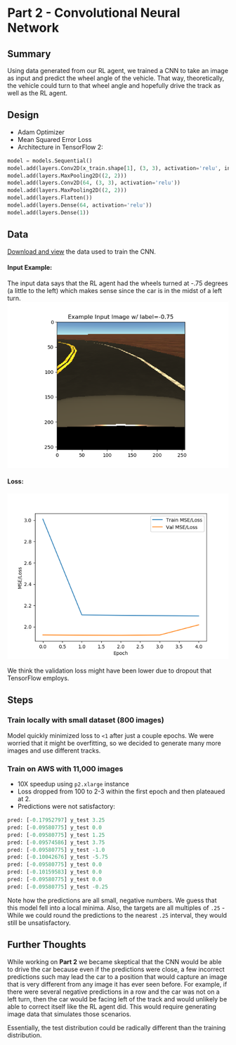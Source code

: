 # Part 2 - Convolutional Neural Network
## Summary
Using data generated from our RL agent, we trained a CNN to take an image as input and predict the wheel angle of the vehicle. That way, theoretically, the vehicle could turn to that wheel angle and hopefully drive the track as well as the RL agent. 

## Design
* Adam Optimizer
* Mean Squared Error Loss
* Architecture in TensorFlow 2:
```python
model = models.Sequential()
model.add(layers.Conv2D(x_train.shape[1], (3, 3), activation='relu', input_shape=(x_train.shape[1:])))
model.add(layers.MaxPooling2D((2, 2)))
model.add(layers.Conv2D(64, (3, 3), activation='relu'))
model.add(layers.MaxPooling2D((2, 2)))
model.add(layers.Flatten())
model.add(layers.Dense(64, activation='relu'))
model.add(layers.Dense(1))
```
## Data
[Download and view](https://blainerothrock-public.s3.us-east-2.amazonaws.com/autonomous-vehicle-sim/driving_data_03_01.zip) the data used to train the CNN.

#### Input Example: 
The input data says that the RL agent had the wheels turned at -.75 degrees (a little to the left) which makes sense since the car is in the midst of a left turn.
![Example Image](images/cnn_v1/example_image.png)

#### Loss:
![Loss](images/cnn_v1/loss_plot.png)

We think the validation loss might have been lower due 
to dropout that TensorFlow employs.

## Steps
### Train locally with small dataset (800 images)
Model quickly minimized loss to `<1` after just a couple epochs. 
We were worried that it might be overfitting, so we decided
to generate many more images and use different tracks. 

### Train on AWS with 11,000 images 
* 10X speedup using `p2.xlarge` instance
* Loss dropped from 100 to 2-3 within the first epoch 
and then plateaued at 2.
* Predictions were not satisfactory:
```python
pred: [-0.17952797] y_test 3.25
pred: [-0.09580775] y_test 0.0
pred: [-0.09580775] y_test 1.25
pred: [-0.09574586] y_test 3.75
pred: [-0.09580775] y_test -1.0
pred: [-0.10042676] y_test -5.75
pred: [-0.09580775] y_test 0.0
pred: [-0.10159583] y_test 0.0
pred: [-0.09580775] y_test 0.0
pred: [-0.09580775] y_test -0.25
```

Note how the predictions are all small, negative numbers.
We guess that this model fell into a local minima. Also, 
the targets are all multiples of `.25` - While we could round 
the predictions to the nearest `.25` interval, they would
still be unsatisfactory.

## Further Thoughts
While working on **Part 2** we became skeptical that the CNN would be able to drive
the car because even if the predictions were close, a few incorrect predictions
such may lead the car to a position that would capture an image that is very different
from any image it has ever seen before. For example, if there were several negative predictions in a row
and the car was not on a left turn, then the car would be facing left
of the track and would unlikely be able to correct itself like the RL agent did. This would require
generating image data that simulates those scenarios.

Essentially, the test distribution could be radically different than the training distribution.
